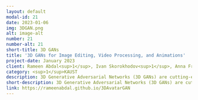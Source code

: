 ```yaml
---
layout: default
modal-id: 21
date: 2023-01-06
img: 3DGAN.png
alt: image-alt
number: 21
number-alt: 21
short-title: 3D GANs
title: '3D GANs for Image Editing, Video Processing, and Animations'
project-date: January 2023
client: Rameen Abdal<sup>1</sup>, Ivan Skorokhodov<sup>1</sup>, Anna Fruehstueck<sup>1</sup>
category: <sup>1</sup>KAUST
description: 3D Generative Adversarial Networks (3D GANs) are cutting-edge deep learning technology that can generate 3D images and shapes from 2D images. They are particularly useful in creating 3D objects that are challenging or time-consuming to create using traditional methods. 3D GANs have applications in a wide range of fields, including computer graphics, video games, architecture, product design, and medical imaging. In this demo, we show the results of an efficiently trained 3D GAN with high-quality rendering and multi-view consistency. We then demonstrate applications of 3D GANs for creating and editing 3D avatars of a person to generate high-quality animations. We also show an extension of 3D GANs in video processing where we are able to change the attributes of a face in a video or render a video in novel views, for example, rendering a talking head in different poses.
short-description: 3D Generative Adversarial Networks (3D GANs) are cutting-edge deep learning technology
link: https://rameenabdal.github.io/3DAvatarGAN
---
```

